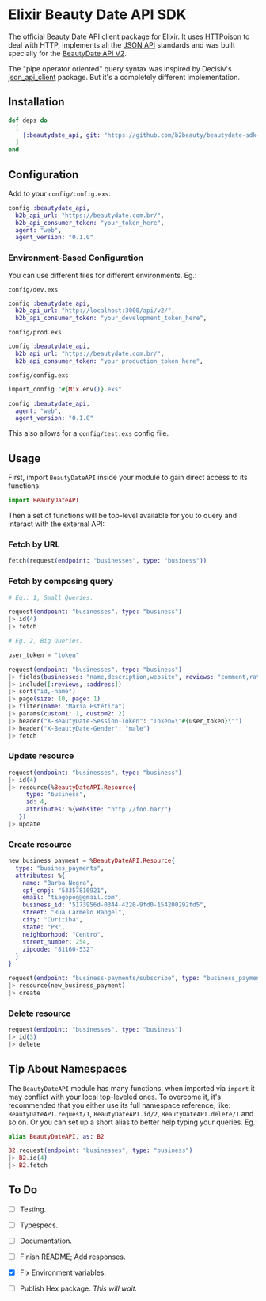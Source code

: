 # Elixir Beauty Date API SDK

The official Beauty Date API client package for Elixir. It uses [HTTPoison](https://github.com/edgurgel/httpoison) to deal with HTTP, implements all the [JSON API](http://jsonapi.org/) standards and was built specially for the [BeautyDate API V2](https://beautydate.com.br/api/v2/docs/businesses).

The "pipe operator oriented" query syntax was inspired by Decisiv's [json_api_client](https://github.com/Decisiv/json_api_client) package. But it's a completely different implementation.

## Installation

```elixir
def deps do
  [
    {:beautydate_api, git: "https://github.com/b2beauty/beautydate-sdk-elixir.git"}
  ]
end
```

## Configuration

Add to your `config/config.exs`:

```elixir
config :beautydate_api,
  b2b_api_url: "https://beautydate.com.br/",
  b2b_api_consumer_token: "your_token_here",
  agent: "web",
  agent_version: "0.1.0"
```

### Environment-Based Configuration

You can use different files for different environments. Eg.:

`config/dev.exs`
```elixir
config :beautydate_api,
  b2b_api_url: "http://localhost:3000/api/v2/",
  b2b_api_consumer_token: "your_development_token_here",
```

`config/prod.exs`
```elixir
config :beautydate_api,
  b2b_api_url: "https://beautydate.com.br/",
  b2b_api_consumer_token: "your_production_token_here",
```

`config/config.exs`
```elixir
import_config "#{Mix.env()}.exs"

config :beautydate_api,
  agent: "web",
  agent_version: "0.1.0"
```

This also allows for a `config/test.exs` config file.

## Usage

First, import `BeautyDateAPI` inside your module to gain direct access to its functions:
```elixir
import BeautyDateAPI
```

Then a set of functions will be top-level available for you to query and interact with the external API:

### Fetch by URL
```elixir
fetch(request(endpoint: "businesses", type: "business"))
```

### Fetch by composing query
```elixir
# Eg.: 1, Small Queries.

request(endpoint: "businesses", type: "business")
|> id(4)
|> fetch
```

```elixir
# Eg. 2, Big Queries.

user_token = "token"

request(endpoint: "businesses", type: "business")
|> fields(businesses: "name,description,website", reviews: "comment,rating", address: "state")
|> include([:reviews, :address])
|> sort("id,-name")
|> page(size: 10, page: 1)
|> filter(name: "Maria Estética")
|> params(custom1: 1, custom2: 2)
|> header("X-BeautyDate-Session-Token": "Token=\"#{user_token}\"")
|> header("X-BeautyDate-Gender": "male")
|> fetch
```

### Update resource
```elixir
request(endpoint: "businesses", type: "business")
|> id(4)
|> resource(%BeautyDateAPI.Resource{
     type: "business",
     id: 4,
     attributes: %{website: "http://foo.bar/"}
   })
|> update
```

### Create resource
```elixir
new_business_payment = %BeautyDateAPI.Resource{
  type: "busines_payments",
  attributes: %{
    name: "Barba Negra",
    cpf_cnpj: "53357810921",
    email: "tiagopog@gmail.com",
    business_id: "5173956d-0344-4220-9fd0-154200292fd5",
    street: "Rua Carmelo Rangel",
    city: "Curitiba",
    state: "PR",
    neighborhood: "Centro",
    street_number: 254,
    zipcode: "81160-532"
  }
}

request(endpoint: "business-payments/subscribe", type: "business_payments")
|> resource(new_business_payment)
|> create
```

### Delete resource
```elixir
request(endpoint: "businesses", type: "business")
|> id(3)
|> delete
```

## Tip About Namespaces

The `BeautyDateAPI` module has many functions, when imported via `import` it may conflict with your local top-leveled ones. To overcome it, it's recommended that you either use its full namespace reference, like: `BeautyDateAPI.request/1`, `BeautyDateAPI.id/2`, `BeautyDateAPI.delete/1` and so on. Or you can set up a short alias to better help typing your queries. Eg.:

```Elixir
alias BeautyDateAPI, as: B2

B2.request(endpoint: "businesses", type: "business")
|> B2.id(4)
|> B2.fetch
```

## To Do
- [ ] Testing.
- [ ] Typespecs.
- [ ] Documentation.
- [ ] Finish README; Add responses.
- [x] Fix Environment variables.
- [ ] Publish Hex package. *This will wait.*

